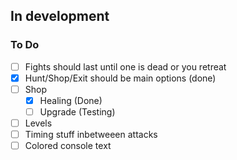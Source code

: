 ## In development

 ### To Do

 - [ ] Fights should last until one is dead or you retreat
 - [X] Hunt/Shop/Exit should be main options (done)
 - [ ] Shop
    - [X] Healing (Done)
    - [ ] Upgrade (Testing)
 - [ ] Levels
 - [ ] Timing stuff inbetweeen attacks
 - [ ] Colored console text